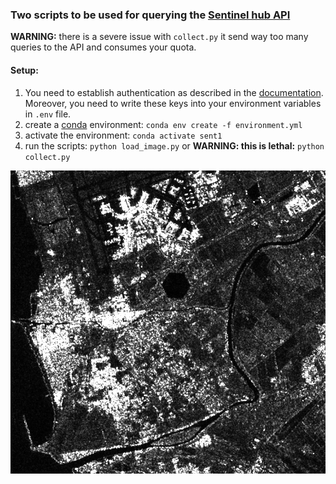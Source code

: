 ### Two scripts to be used for querying the [Sentinel hub API](https://documentation.dataspace.copernicus.eu/Data/SentinelMissions/Sentinel1.html)

**WARNING:** there is a severe issue with `collect.py` it send way too many queries to the API and consumes your quota. 
#### Setup:

1. You need to establish authentication as described in the [documentation](https://documentation.dataspace.copernicus.eu/APIs/SentinelHub/Overview/Authentication.html#python). Moreover, you need to write these keys into your environment variables in `.env` file.
2. create a [conda](https://conda.io/projects/conda/en/latest/user-guide/getting-started.html) environment: `conda env create -f environment.yml` 
3. activate the environment: `conda activate sent1`
4. run the scripts: `python load_image.py` or **WARNING: this is lethal:** `python collect.py`

![Sad little image](img.png)
